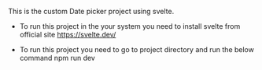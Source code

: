 This is the custom Date picker project using svelte.

- To run this project in the your system you need to install svelte from official site
        https://svelte.dev/


- To run this project you need to go to project directory and run the below command
        npm run dev